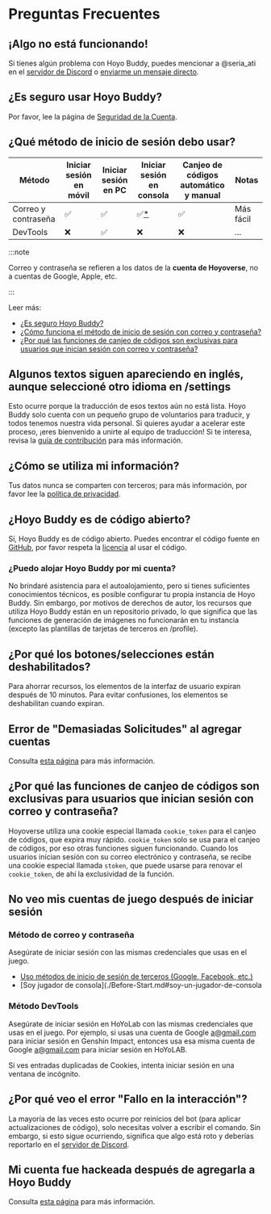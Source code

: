 <!-- markdownlint-disable MD026 MD040 MD047 -->
# Preguntas Frecuentes

## ¡Algo no está funcionando!

Si tienes algún problema con Hoyo Buddy, puedes mencionar a @seria_ati en el [servidor de Discord](https://link.seria.moe/hb-dc) o [enviarme un mensaje directo](https://discord.com/users/410036441129943050).

## ¿Es seguro usar Hoyo Buddy?

Por favor, lee la página de [Seguridad de la Cuenta](./Account-Security.md).

## ¿Qué método de inicio de sesión debo usar?

| Método | Iniciar sesión en móvil | Iniciar sesión en PC | Iniciar sesión en consola | Canjeo de códigos automático y manual | Notas
|---|---|---|---|---|---
| Correo y contraseña | ✅ | ✅ | ✅[*](./Before-Start.md) | ✅ | Más fácil
| DevTools | ❌ | ✅ | ❌ | ❌ | ...

:::note

Correo y contraseña se refieren a los datos de la **cuenta de Hoyoverse**, no a cuentas de Google, Apple, etc.

:::

Leer más:

- [¿Es seguro Hoyo Buddy?](./Account-Security.md)
- [¿Cómo funciona el método de inicio de sesión con correo y contraseña?](./Account-Security.md#cómo-funciona-el-método-de-inicio-de-sesión-con-correo-y-contraseña)
- [¿Por qué las funciones de canjeo de códigos son exclusivas para usuarios que inician sesión con correo y contraseña?](#por-qué-las-funciones-de-canjeo-de-códigos-son-exclusivas-para-usuarios-que-inician-sesión-con-correo-y-contraseña)

## Algunos textos siguen apareciendo en inglés, aunque seleccioné otro idioma en /settings

Esto ocurre porque la traducción de esos textos aún no está lista. Hoyo Buddy solo cuenta con un pequeño grupo de voluntarios para traducir, y todos tenemos nuestra vida personal. Si quieres ayudar a acelerar este proceso, ¡eres bienvenido a unirte al equipo de traducción! Si te interesa, revisa la [guía de contribución](https://github.com/seriaati/hoyo-buddy/blob/main/CONTRIBUTING.md) para más información.

## ¿Cómo se utiliza mi información?

Tus datos nunca se comparten con terceros; para más información, por favor lee la [política de privacidad](https://github.com/seriaati/hoyo-buddy/blob/main/PRIVACY.md).

## ¿Hoyo Buddy es de código abierto?

Sí, Hoyo Buddy es de código abierto. Puedes encontrar el código fuente en [GitHub](https://github.com/seriaati/hoyo-buddy/), por favor respeta la [licencia](https://github.com/seriaati/hoyo-buddy/blob/main/LICENSE) al usar el código.

### ¿Puedo alojar Hoyo Buddy por mi cuenta?

No brindaré asistencia para el autoalojamiento, pero si tienes suficientes conocimientos técnicos, es posible configurar tu propia instancia de Hoyo Buddy. Sin embargo, por motivos de derechos de autor, los recursos que utiliza Hoyo Buddy están en un repositorio privado, lo que significa que las funciones de generación de imágenes no funcionarán en tu instancia (excepto las plantillas de tarjetas de terceros en /profile).

## ¿Por qué los botones/selecciones están deshabilitados?

Para ahorrar recursos, los elementos de la interfaz de usuario expiran después de 10 minutos. Para evitar confusiones, los elementos se deshabilitan cuando expiran.

## Error de "Demasiadas Solicitudes" al agregar cuentas

Consulta [esta página](./too-many-requests.md) para más información.

## ¿Por qué las funciones de canjeo de códigos son exclusivas para usuarios que inician sesión con correo y contraseña?

Hoyoverse utiliza una cookie especial llamada `cookie_token` para el canjeo de códigos, que expira muy rápido. `cookie_token` solo se usa para el canjeo de códigos, por eso otras funciones siguen funcionando. Cuando los usuarios inician sesión con su correo electrónico y contraseña, se recibe una cookie especial llamada `stoken`, que puede usarse para renovar el `cookie_token`, de ahí la exclusividad de la función.

## No veo mis cuentas de juego después de iniciar sesión

### Método de correo y contraseña

Asegúrate de iniciar sesión con las mismas credenciales que usas en el juego.

- [Uso métodos de inicio de sesión de terceros (Google, Facebook, etc.)](./Before-Start.md#iniciar-sesión-con-servicios-de-terceros)
- [Soy jugador de consola](./Before-Start.md#soy-un-jugador-de-consola

### Método DevTools

Asegúrate de iniciar sesión en HoYoLab con las mismas credenciales que usas en el juego. Por ejemplo, si usas una cuenta de Google [a@gmail.com](mailto:a@gmail.com) para iniciar sesión en Genshin Impact, entonces usa esa misma cuenta de Google [a@gmail.com](mailto:a@gmail.com) para iniciar sesión en HoYoLAB.

Si ves entradas duplicadas de Cookies, intenta iniciar sesión en una ventana de incógnito.

## ¿Por qué veo el error "Fallo en la interacción"?

La mayoría de las veces esto ocurre por reinicios del bot (para aplicar actualizaciones de código), solo necesitas volver a escribir el comando. Sin embargo, si esto sigue ocurriendo, significa que algo está roto y deberías reportarlo en el [servidor de Discord](https://link.seria.moe/hb-dc).

## Mi cuenta fue hackeada después de agregarla a Hoyo Buddy

Consulta [esta página](./account-hacked.md) para más información.